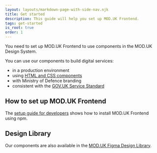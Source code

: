 ```yaml
---
layout: layouts/markdown-page-with-side-nav.njk
title: Get started
description: This guide will help you set up MOD.UK Frontend.
tags: get-started
is_root: true
order: 1
---
```


You need to set up MOD.UK Frontend to use components in the MOD.UK Design
System.

You can use our components to build digital services:

- in a production environment
- using [HTML and CSS components](/components/)
- with Ministry of Defence branding
- consistent with the
  [GOV.UK Service Standard](https://www.gov.uk/service-manual/service-standard)

## How to set up MOD.UK Frontend

The [setup guide for developers](/get-started/setup-guide-for-developers/) shows
how to install MOD.UK Frontend using npm.

## Design Library

Our components are also available in the
[MOD.UK Figma Design Library](/get-started/design-library/).
